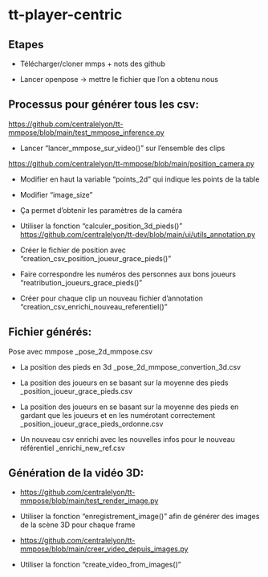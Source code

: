 # tt-player-centric


## Etapes
- Télécharger/cloner mmps + nots des github

- Lancer openpose -> mettre le fichier que l’on a obtenu nous

## Processus pour générer tous les csv:

https://github.com/centralelyon/tt-mmpose/blob/main/test_mmpose_inference.py 

- Lancer “lancer_mmpose_sur_video()” sur l’ensemble des clips

https://github.com/centralelyon/tt-mmpose/blob/main/position_camera.py 

- Modifier en haut la variable “points_2d” qui indique les points de la table

- Modifier “image_size”

- Ça permet d’obtenir les paramètres de la caméra

- Utiliser la fonction “calculer_position_3d_pieds()”
https://github.com/centralelyon/tt-dev/blob/main/ui/utils_annotation.py 

- Créer le fichier de position avec “creation_csv_position_joueur_grace_pieds()”

- Faire correspondre les numéros des personnes aux bons joueurs “reatribution_joueurs_grace_pieds()”

- Créer pour chaque clip un nouveau fichier d’annotation “creation_csv_enrichi_nouveau_referentiel()”

## Fichier générés:
Pose avec mmpose _pose_2d_mmpose.csv

- La position des pieds en 3d _pose_2d_mmpose_convertion_3d.csv

- La position des joueurs en se basant sur la moyenne des pieds _position_joueur_grace_pieds.csv

- La position des joueurs en se basant sur la moyenne des pieds en gardant que les joueurs et en les numérotant correctement _position_joueur_grace_pieds_ordonne.csv

- Un nouveau csv enrichi avec les nouvelles infos pour le nouveau référentiel _enrichi_new_ref.csv

## Génération de la vidéo 3D:

- https://github.com/centralelyon/tt-mmpose/blob/main/test_render_image.py 

- Utiliser la fonction “enregistrement_image()” afin de générer des images de la scène 3D pour chaque frame

- https://github.com/centralelyon/tt-mmpose/blob/main/creer_video_depuis_images.py 

- Utiliser la fonction “create_video_from_images()”
